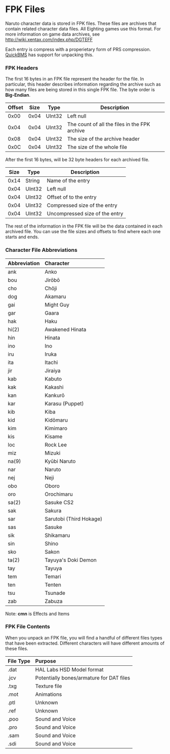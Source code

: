 # FPK Files
Naruto character data is stored in FPK files. These files are archives that contain related character data files. All Eighting games use this format. For more information on game data archives, see http://wiki.xentax.com/index.php/DGTEFF

Each entry is compress with a properietary form of PRS compression. [QuickBMS](https://www.google.com/search?q=quickbms&ie=utf-8&oe=utf-8&client=firefox-b-ab) has support for unpacking this.

### FPK Headers
The first 16 bytes in an FPK file represent the header for the file. In particular, this header describes information regarding the archive such as how many files are being stored in this single FPK file. The byte order is **Big-Endian**. 

| Offset |  Size |  Type   |  Description                                   | 
|--------|-------|---------|------------------------------------------------| 
| 0x00   |  0x04 |  UInt32 |  Left null                                     | 
| 0x04   |  0x04 |  UInt32 |  The count of all the files in the FPK archive | 
| 0x08   |  0x04 |  UInt32 |  The size of the archive header                | 
| 0x0C   |  0x04 |  UInt32 |  The size of the whole file                    | 

After the first 16 bytes, will be 32 byte headers for each archived file.

| Size |  Type   |  Description                    | 
|------|---------|---------------------------------| 
| 0x14 |  String |  Name of the entry              | 
| 0x04 |  UInt32 |  Left null                      | 
| 0x04 |  UInt32 |  Offset of to the entry         | 
| 0x04 |  UInt32 |  Compressed size of the entry   | 
| 0x04 |  UInt32 |  Uncompressed size of the entry | 


The rest of the information in the FPK file will be the data contained in each archived file. You can use the file sizes and offsets to find where each one starts and ends. 

### Character File Abbreviations
| Abbreviation | Character                  |
| :----------- | :------------------------- |
|   ank        | Anko                       |
|   bou        | Jirōbō                     |
|   cho        | Chōji                      |
|   dog        | Akamaru                    |
|   gai        | Might Guy                  |
|   gar        | Gaara                      |
|   hak        | Haku	                      |
|   hi(2)      | Awakened Hinata            |
|   hin        | Hinata                     |
|   ino        | Ino                        |
|   iru        | Iruka                      |
|   ita        | Itachi                     |
|   jir        | Jiraiya                    |
|   kab        | Kabuto                     |
|   kak        | Kakashi                    |
|   kan        | Kankurō                    |
|   kar        | Karasu (Puppet)            |
|   kib        | Kiba                       |
|   kid        | Kidōmaru                   |
|   kim        | Kimimaro                   |
|   kis        | Kisame                     |
|   loc        | Rock Lee                   |
|   miz        | Mizuki                     |
|   na(9)      | Kyūbi Naruto               |
|   nar        | Naruto                     |
|   nej        | Neji                       |
|   obo        | Oboro                      |
|   oro        | Orochimaru                 |
|   sa(2)      | Sasuke CS2                 |
|   sak        | Sakura                     |
|   sar        | Sarutobi (Third Hokage)    |
|   sas        | Sasuke                     |
|   sik        | Shikamaru                  |
|   sin        | Shino                      |
|   sko        | Sakon                      |
|   ta(2)      | Tayuya's Doki Demon        |
|   tay        | Tayuya                     |
|   tem        | Temari                     |
|   ten        | Tenten                     |
|   tsu        | Tsunade                    |
|   zab        | Zabuza                     |

Note: **cmn** is Effects and Items
  
### FPK File Contents
When you unpack an FPK file, you will find a handful of different files types that have been extracted. Different characters will have different amounts of these files.

| File Type | Purpose                                                                                        |
| :-------- | :--------------------------------------------------------------------------------------------- |
|   .dat    | HAL Labs HSD Model format                                                                      |
|   .jcv    | Potentially bones/armature for DAT files                                                       |
|   .txg    | Texture file                                                                                   |
|   .mot    | Animations                                                                                     |
|   .ptl    | Unknown                                                                                        |
|   .ref    | Unknown                                                                                        |
|   .poo    | Sound and Voice                                                                                |
|   .pro    | Sound and Voice                                                                                |
|   .sam    | Sound and Voice                                                                                |
|   .sdi    | Sound and Voice                                                                                |
